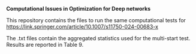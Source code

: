 __Computational Issues in Optimization for Deep networks__

This repository contains the files to run the same computational tests for https://link.springer.com/article/10.1007/s11750-024-00683-x

The .txt files contain the aggregated statistics used for the multi-start test. Results are reported in Table 9.
